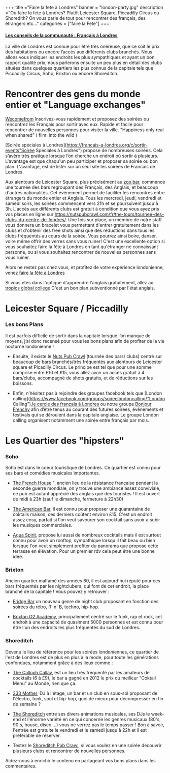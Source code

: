 +++
title ="Faire la fete à Londres"
banner = "london-party.jpg"
description ="Où faire la fete à Londres? Plutôt Leicester Square, Piccadilly Circus ou Shoredith? On vous parle de tout pour rencontrer des français, des étrangers etc..."
categories = ["faire la Fete"]
+++

#### [Les conseils de la communauté : Français à Londres](https://francais-a-londres.org/c/sortir-events)


La ville de Londres est connue pour être très onéreuse, que ce soit le prix des habitations ou encore l’accès aux différents clubs branchés. Nous allons vous indiquer les endroits les plus sympathiques et ayant un bon rapport qualité prix, nous parlerons ensuite un peu plus en détail des clubs situées dans quelques  quartiers les plus connus de la capitale tels que Piccadilly Circus, Soho, Brixton ou encore Shoreditch.


# Rencontrer des gens du monde entier et "Language exchanges"

[Wecomefrom](https://www.wecomfrom.com/2565/francais-a-londres/fr) Inscrivez-vous rapidement et proposez des soirées ou rencontrez les Français pour sortir avec eux. Rapide et facile pour rencontrer de nouvelles personnes pour visiter la ville. "Happiness only real when shared" ( film: into the wild )

[Soirée spéciales à Londres](https://francais-a-londres.org/c/sortir-events"Soirée Spéciales à Londres") propose de nombreuses soirées. Cela s’avère très pratique lorsque l’on cherche un endroit où sortir à plusieurs. L'avantage est que chaqu'un peu participer et proposer sa soirée ou bon plan. L'avantage, est de lister sur un seul site les soirées de Francais de Londres.


Aux alentours de Leicester Square, plus précisément au [zoo bar](http://www.zoobar.co.uk/ " Zoo bar"), commence une tournée des bars regroupant des Français, des Anglais, et beaucoup d'autres nationalités.
Cet événement permet de faciliter les rencontres entre étrangers du monde entier et Anglais. Tous les mercredi, jeudi, vendredi et samedi soirs, les soirées commencent vers 21h et se poursuivent jusqu'à 3h. L'accès aux différents clubs est gratuit à condition que vous ayez pris vos places en ligne sur https://nutspubcrawl.com/fr/the-tours/tournee-des-clubs-du-centre-de-londres/. Une fois sur place, un membre de notre staff vous donnera un bracelet vous permettant d'entrer gratuitement dans les clubs et d'obtenir des free shots ainsi que des réductions dans tous les clubs fréquentés au cours de la soirée. Vous pourrez ainsi boire, danser, voire même offrir des verres sans vous ruiner!
C'est une excellente option si vous souhaitez faire la fête à Londres en tant qu'étranger ne connaissant personne, ou si vous souhaitez rencontrer de nouvelles personnes sans vous ruiner.

Alors ne restez pas chez vous, et profitez de votre expérience londonienne, venez [faire la fête à Londres]( https://nutspubcrawl.com/tickets/ "Nuts Pub Crawl")

Si vous etes dans l'optique d'apprendre l'anglais gratuitement, allez au [tropics global college](https://tropicsglobalcollege.co.uk/ " tropics global college") C'est un bon plan subventionné par l'état anglais.



# Leicester Square / Piccadilly
### Les bons Plans

Il est parfois difficile de sortir dans la capitale lorsque l’on manque de moyens, j’ai donc recensé pour vous les bons plans afin de profiter de la vie nocturne londonienne !


-	Ensuite, il existe le [Nuts Pub Crawl](https://nutspubcrawl.com/ "Nuts Pub Crawl") (tournée des bars/ clubs) centré sur  beaucoup de bars branchés/très fréquentés  aux alentours de Leicester square et Picadilly Circus. Le principe est tel que pour une somme comprise entre £10 et £15, vous allez avoir un accès gratuit à 4 bars/clubs, accompagné de shots gratuits, et de réductions sur les boissons.

-	Enfin, n’hésitez pas à rejoindre des groupes facebook tels que [London calling](https://www.facebook.com/groups/soireelondoncalling/"London Calling"),[le cercle des français à Londres](https://www.facebook.com/groups/LECERCLEDESFRANCAISALONDRES/ "Le cercle des Français") ou notre groupe [Bonjour Frenchy](https://www.facebook.com/groups/les.francaisalondres/) afin d’être tenus au courant des futures soirées, événements et festivals qui se déroulent dans la capitale anglaise. Le groupe London calling organisent notamment une soirée entre français par mois.



# Les Quartier des "hipsters"

### Soho

Soho est dans le coeur touristique de Londres. Ce quartier est connu pour ses bars et comédies musicales importantes.

-	[The French House](http://www.frenchhousesoho.com/ "The French House") ", ancien lieu de la résistance française pendant la seconde guerre mondiale, on y trouve une ambiance assez conviviale, ce pub est autant apprécié des anglais que des touristes ! Il est ouvert de midi à 23h (sauf le dimanche, fermeture à 22h30)

-	 [The American Bar](http://www.fairmont.com/savoy-london/dining/americanbar/ "The American Bar"), il est connu pour proposer une quarantaine de coktails maison, ces derniers coûtent environ £15. C'est un endroit assez cosy, parfait si l'on veut savourer son cocktail sans avoir à subir les musiques commerciales.

-	 [Aqua Spirit](http://aquaspirit.co.uk/ "Aqua Spirit"), propose lui aussi de nombreux cocktails mais il est surtout connu pour avoir un rooftop, sympathique lorsqu'il fait beau ou bien lorsque l'on veut simplement profiter du panorama que propose cette terrasse en élévation. Pour un premier rdv cela peut être une bonne idée.

### Brixton
Ancien quartier malfamé des années 80, il est aujourd'hui réputé pour ces bars fréquentés par les nightclubers, qui font de cet endroit, la place branché de la capitale ! Vous pouvez y retrouver :

- [Fridge Bar](http://www.fridge.co.uk/ "Fridge Bar") un nouveau genre de night club proposant en fonction des soirées du rétro, R' n' B, techno, hip-hop.

- [Brixton O2 Academy](https://www.academymusicgroup.com/o2academybrixton/ "Brixton O2 Academy"), principalement centré sur le funk, rap et rock, cet endroit à une capacité de quasiment 5000 personnes et est connu pour être l'un des endroits les plus fréquentés du sud de Londres.

### Shoreditch
Devenu le lieu de référence pour les soirées londoniennes, ce quartier de l'est de Londres est de plus en plus à la mode, pour toute les générations confondues, notamment grâce à des lieux comme :

-	 [The Callooh Callay](http://www.calloohcallaybar.com/ "The callooh Callay"), est un lieu très fréquenté par les amateurs de cocktails (6 à £9), le bar a gagné en 2012 le prix du meilleur "Coktail Menu" au Monde, rien que ça.

-	[333 Mother](http://www.333oldstreet.com/ "333 Mother"), DJ à l'étage, un bar et un club en sous-sol proposant de l'électro, funk, soul et hip-hop, quoi de mieux pour décompresser en fin de semaine ?

- [The Shoreditch](http://theshoreditch-london.co.uk/ "The Shoreditch" ) entre ses divers animations musicales, ses DJs le week-end et l'énorme variété en ce qui concerne les genres musicaux (80's, 90's, house, disco ...) vous ne verrez pas le temps passer ! Bon à savoir, l'entrée est gratuite le vendredi et le samedi jusqu'à 22h et il est préférable de réserver.

- Testez le [Shoreditch Pub Crawl](https://nutspubcrawl.com/fr/tours/ "Shoreditch Pub Crawl"), si vous voulez en une soirée découvrir plusieurs clubs et rencontrer de nouvelles personnes.






Aidez-nous à enrichir le contenu en partageant vos bons plans dans les commentaires.

